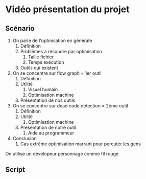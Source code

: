# Vidéo présentation du projet

## Scénario

1. On parle de l'optmisation en générale
    1. Définition
    2. Problèmes à résoudre par optimisation
        1. Taille fichier
        2. Temps exécution
    3. Outils qui existent
2. On se concentre sur flow graph = 1er outil
    1. Définition
    2. Utilité
        1. Visuel humain
        2. Optimisation machine
    3. Présentation de nos outils
3. On se concentre sur dead code detection = 2ème outil
    1. Définition
    2. Utilité
        1. Optimisation machine
    3. Présentation de notre outil
        1. Aide au programmeur
4. Conclusion
    1. Cas extrême optimisation marrant pour percuter les gens

On utilise un dévelopeur personnage comme fil rouge

## Script

